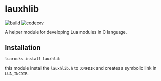 lauxhlib
=========

[![build](https://github.com/mah0x211/lauxhlib/actions/workflows/build.yml/badge.svg)](https://github.com/mah0x211/lauxhlib/actions/workflows/build.yml)
[![codecov](https://codecov.io/gh/mah0x211/lauxhlib/branch/master/graph/badge.svg)](https://codecov.io/gh/mah0x211/lauxhlib)

A helper module for developing Lua modules in C language.


## Installation

```
luarocks install lauxhlib
```

this module install the `lauxhlib.h` to `CONFDIR` and creates a symbolic link in `LUA_INCDIR`.

